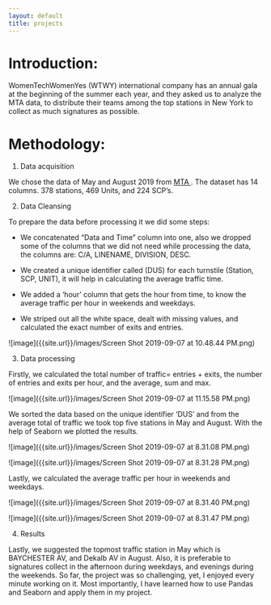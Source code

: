 ```yaml
---
layout: default
title: projects
---
```








# Introduction:
 
WomenTechWomenYes (WTWY) international company has an annual gala at the beginning of the summer each year, and they asked us to analyze the MTA data, to distribute their teams among the top stations in New York to collect as much signatures as possible. 




# Methodology:
 
1.	Data acquisition
 
We chose the data of May and August 2019 from [MTA ](http://web.mta.info/developers/turnstile.html). The dataset has 14 columns. 378 stations, 469 Units, and 224 SCP’s.

 2.	Data Cleansing
 
 To prepare the data before processing it we did some steps:

- We concatenated “Data and Time” column into one, also we dropped some of the columns that we did not need while processing the data, the columns are: C/A, LINENAME, DIVISION, DESC.

- We created a unique identifier called (DUS) for each turnstile (Station, SCP, UNIT), it will help in calculating the average traffic time.

- We added a ‘hour’ column that gets the hour from time, to know the average traffic per hour in weekends and weekdays.

- We striped out all the white space, dealt with missing values, and calculated the exact number of exits and entries. 

![image]({{site.url}}/images/Screen Shot 2019-09-07 at 10.48.44 PM.png)


 3.	Data processing

Firstly, we calculated the total number of traffic= entries + exits, the number of entries and exits per hour, and the average, sum and max. 

![image]({{site.url}}/images/Screen Shot 2019-09-07 at 11.15.58 PM.png)


We sorted the data based on the unique identifier ‘DUS’ and from the average total of traffic we took top five stations in May and August. With the help of Seaborn we plotted the results.

![image]({{site.url}}/images/Screen Shot 2019-09-07 at 8.31.08 PM.png)

![image]({{site.url}}/images/Screen Shot 2019-09-07 at 8.31.28 PM.png)


Lastly, we calculated the average traffic per hour in weekends and weekdays.

![image]({{site.url}}/images/Screen Shot 2019-09-07 at 8.31.40 PM.png)

![image]({{site.url}}/images/Screen Shot 2019-09-07 at 8.31.47 PM.png)

 4.	Results

Lastly, we suggested the topmost traffic station in May which is BAYCHESTER AV, and Dekalb AV in August. Also, it is preferable to signatures collect in the afternoon during weekdays, and evenings during the weekends. So far, the project was so challenging, yet, I enjoyed every minute working on it. Most importantly, I have learned how to use Pandas and Seaborn and apply them in my project.





